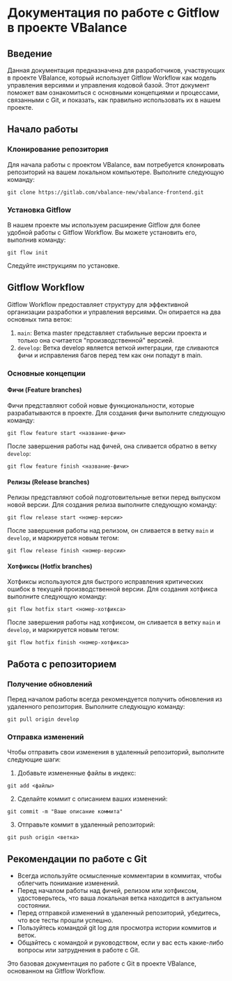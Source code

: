 # Документация по работе с Gitflow в проекте VBalance

## Введение

Данная документация предназначена для разработчиков, участвующих в проекте VBalance, который использует Gitflow Workflow как модель управления версиями и управления кодовой базой. Этот документ поможет вам ознакомиться с основными концепциями и процессами, связанными с Git, и показать, как правильно использовать их в нашем проекте.

## Начало работы

### Клонирование репозитория

Для начала работы с проектом VBalance, вам потребуется клонировать репозиторий на вашем локальном компьютере. Выполните следующую команду:
```
git clone https://gitlab.com/vbalance-new/vbalance-frontend.git
```

### Установка Gitflow

В нашем проекте мы используем расширение Gitflow для более удобной работы с Gitflow Workflow. Вы можете установить его, выполнив команду:
```
git flow init
```
Следуйте инструкциям по установке.

## Gitflow Workflow

Gitflow Workflow предоставляет структуру для эффективной организации разработки и управления версиями. Он опирается на два основных типа веток:

1. `main`: Ветка master представляет стабильные версии проекта и только она считается "производственной" версией.
2. `develop`: Ветка develop является веткой интеграции, где сливаются фичи и исправления багов перед тем как они попадут в main.
      
### Основные концепции

#### Фичи (Feature branches)

Фичи представляют собой новые функциональности, которые разрабатываются в проекте. Для создания фичи выполните следующую команду:
```
git flow feature start <название-фичи>
```
После завершения работы над фичей, она сливается обратно в ветку `develop`:
```
git flow feature finish <название-фичи>
```

#### Релизы (Release branches)
Релизы представляют собой подготовительные ветки перед выпуском новой версии. Для создания релиза выполните следующую команду:

```
git flow release start <номер-версии>
```
После завершения работы над релизом, он сливается в ветку `main` и `develop`, и маркируется новым тегом:

```
git flow release finish <номер-версии>
```

#### Хотфиксы (Hotfix branches)
Хотфиксы используются для быстрого исправления критических ошибок в текущей производственной версии. Для создания хотфикса выполните следующую команду:

```
git flow hotfix start <номер-хотфикса>
```
После завершения работы над хотфиксом, он сливается в ветку `main` и `develop`, и маркируется новым тегом:
```
git flow hotfix finish <номер-хотфикса>
```

## Работа с репозиторием

### Получение обновлений
Перед началом работы всегда рекомендуется получить обновления из удаленного репозитория. Выполните следующую команду:

```
git pull origin develop
```

### Отправка изменений
Чтобы отправить свои изменения в удаленный репозиторий, выполните следующие шаги:

1. Добавьте измененные файлы в индекс:
```
git add <файлы>
```

2. Сделайте коммит с описанием ваших изменений:
```
git commit -m "Ваше описание коммита"
```

3. Отправьте коммит в удаленный репозиторий:
```
git push origin <ветка>
```

## Рекомендации по работе с Git
- Всегда используйте осмысленные комментарии в коммитах, чтобы облегчить понимание изменений.
- Перед началом работы над фичей, релизом или хотфиксом, удостоверьтесь, что ваша локальная ветка находится в актуальном состоянии.
- Перед отправкой изменений в удаленный репозиторий, убедитесь, что все тесты прошли успешно.
- Пользуйтесь командой git log для просмотра истории коммитов и веток.
- Общайтесь с командой и руководством, если у вас есть какие-либо вопросы или затруднения в работе с Git.

Это базовая документация по работе с Git в проекте VBalance, основанном на Gitflow Workflow.